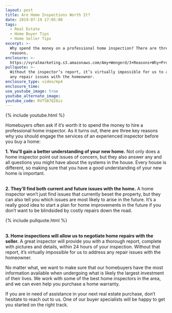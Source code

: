 ```yaml
---
layout: post
title: Are Home Inspections Worth It?
date: 2019-07-19 17:05:00
tags:
  - Real Estate
  - Home Buyer Tips
  - Home Seller Tips
excerpt: >-
  Why spend the money on a professional home inspection? There are three good
  reasons.
enclosure: >-
  https://vyralmarketing.s3.amazonaws.com/Amy+Wengerd/3+Reasons+Why+Professional+Home+Inspections+are+Worth+the+Money.mp4
pullquote: >-
  Without the inspector’s report, it’s virtually impossible for us to address
  any repair issues with the homeowner.
enclosure_type: video/mp4
enclosure_time:
use_youtube_image: true
youtube_alternate_image:
youtube_code: RVTSB7Q28is
---
```


{% include youtube.html %}

Homebuyers often ask if it’s worth it to spend the money to hire a professional home inspector. As it turns out, there are three key reasons why you should engage the services of an experienced inspector before you buy a home:

**1\. You’ll gain a better understanding of your new home.** Not only does a home inspector point out issues of concern, but they also answer any and all questions you might have about the systems in the house. Every house is different, so making sure that you have a good understanding of your new home is important.

<br>**2\. They’ll find both current and future issues with the home.** A home inspector won’t just find issues that currently beset the property, but they can also tell you which issues are most likely to arise in the future. It’s a really good idea to start a plan for home improvements in the future if you don’t want to be blindsided by costly repairs down the road.

{% include pullquote.html %}

<br>**3\. Home inspections will allow us to negotiate home repairs with the seller.** A great inspector will provide you with a thorough report, complete with pictures and details, within 24 hours of your inspection. Without that report, it’s virtually impossible for us to address any repair issues with the homeowner.

No matter what, we want to make sure that our homebuyers have the most information available when undergoing what is likely the largest investment of their lives. We work with some of the best home inspectors in the area, and we can even help you purchase a home warranty.

If you are in need of assistance in your next real estate purchase, don’t hesitate to reach out to us. One of our buyer specialists will be happy to get you started on the right track.